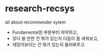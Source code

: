 # research-recsys
all about recommender sytem

* Fundamental한 부분부터 파악하고,
* 갖다 쓸 만한 건 뭐가 있는지 더듬이 좀 세워보고,
* 재밌어보이는 건 뭐가 있는지 둘러봐주고
